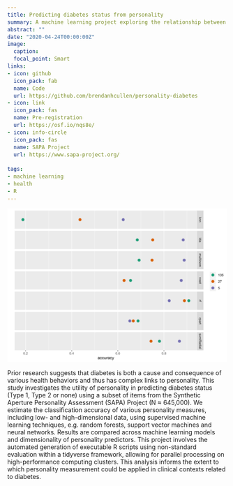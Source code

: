 ```yaml
---
title: Predicting diabetes status from personality
summary: A machine learning project exploring the relationship between diabetes and personality 
abstract: ""
date: "2020-04-24T00:00:00Z"
image:
  caption: 
  focal_point: Smart
links:
- icon: github
  icon_pack: fab
  name: Code
  url: https://github.com/brendanhcullen/personality-diabetes
- icon: link
  icon_pack: fas
  name: Pre-registration
  url: https://osf.io/nqs8e/
- icon: info-circle
  icon_pack: fas
  name: SAPA Project
  url: https://www.sapa-project.org/
  
tags:
- machine learning
- health
- R
---
```

![](model_performance.png)

Prior research suggests that diabetes is both a cause and consequence of various health behaviors and thus has complex links to personality. This study investigates the utility of personality in predicting diabetes status (Type 1, Type 2 or none) using a subset of items from the Synthetic Aperture Personality Assessment (SAPA) Project (N ≈ 645,000). We estimate the classification accuracy of various personality measures, including low- and high-dimensional data, using supervised machine learning techniques, e.g. random forests, support vector machines and neural networks. Results are compared across machine learning models and dimensionality of personality predictors. This project involves the automated generation of executable R scripts using non-standard evaluation within a tidyverse framework, allowing for parallel processing on high-performance computing clusters. This analysis informs the extent to which personality measurement could be applied in clinical contexts related to diabetes.